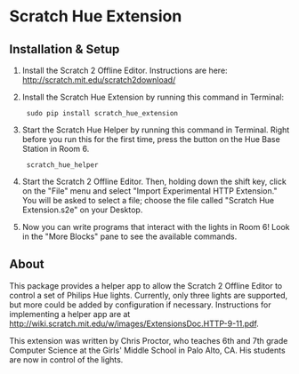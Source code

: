 Scratch Hue Extension
=====================

Installation & Setup
--------------------

1. Install the Scratch 2 Offline Editor. Instructions are here:
   http://scratch.mit.edu/scratch2download/
2. Install the Scratch Hue Extension by running this command in Terminal:

        sudo pip install scratch_hue_extension

4. Start the Scratch Hue Helper by running this command in Terminal. Right
   before you run this for the first time, press the button on the Hue Base
   Station in Room 6.

        scratch_hue_helper

5. Start the Scratch 2 Offline Editor. Then, holding down the shift key, click 
   on the "File" menu and select "Import Experimental HTTP Extension." You will 
   be asked to select a file; choose the file called "Scratch Hue Extension.s2e"
   on your Desktop.

6. Now you can write programs that interact with the lights in Room 6! Look in
   the "More Blocks" pane to see the available commands.


About
-----

This package provides a helper app to allow the Scratch 2 Offline Editor to 
control a set of Philips Hue lights. Currently, only three lights are supported,
but more could be added  by configuration if necessary. Instructions for implementing 
a helper app are at http://wiki.scratch.mit.edu/w/images/ExtensionsDoc.HTTP-9-11.pdf.

This extension was written by Chris Proctor, who teaches 6th and 7th grade 
Computer Science at the Girls' Middle School in Palo Alto, CA. His students 
are now in control of the lights. 
